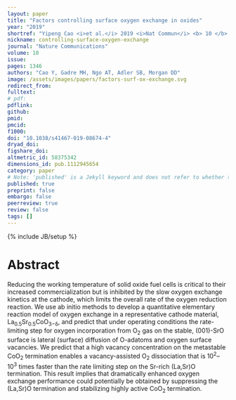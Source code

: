 ```yaml
---
layout: paper
title: "Factors controlling surface oxygen exchange in oxides"
year: "2019"
shortref: "Yipeng Cao <i>et al.</i> 2019 <i>Nat Commun</i> <b> 10 </b> 1346"
nickname: controlling-surface-oxygen-exchange
journal: "Nature Communications"
volume: 10
issue: 
pages: 1346
authors: "Cao Y, Gadre MH, Ngo AT, Adler SB, Morgan DD"
image: /assets/images/papers/factors-surf-ox-exchange.svg
redirect_from: 
fulltext: 
# pdf: 
pdflink: 
github: 
pmid: 
pmcid: 
f1000: 
doi: "10.1038/s41467-019-08674-4"
dryad_doi:
figshare_doi: 
altmetric_id: 58375342
dimensions_id: pub.1112945654
category: paper
# Note: 'published' is a Jekyll keyword and does not refer to whether the paper is published, but rather to whether this Markdown should be part of the rendered site.
published: true
preprint: false
embargo: false
peerreview: true
review: false
tags: []
---
```

{% include JB/setup %}

# Abstract 

Reducing the working temperature of solid oxide fuel cells is critical to their increased commercialization but is inhibited by the slow oxygen exchange
 kinetics at the cathode, which limits the overall rate of the oxygen reduction reaction. We use ab initio methods to develop a quantitative elementary
 reaction model of oxygen exchange in a representative cathode material, La<sub>0.5</sub>Sr<sub>0.5</sub>CoO<sub>3−&delta;</sub>, and predict that under operating conditions the rate-limiting
 step for oxygen incorporation from O<sub>2</sub> gas on the stable, (001)-SrO surface is lateral (surface) diffusion of O-adatoms and oxygen surface vacancies.
 We predict that a high vacancy concentration on the metastable CoO<sub>2</sub> termination enables a vacancy-assisted O<sub>2</sub> dissociation that is 10<sup>2</sup>–10<sup>3</sup> times faster
 than the rate limiting step on the Sr-rich (La,Sr)O termination. This result implies that dramatically enhanced oxygen exchange performance could potentially
 be obtained by suppressing the (La,Sr)O termination and stabilizing highly active CoO<sub>2</sub> termination.

